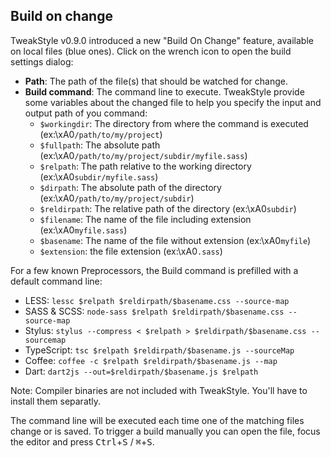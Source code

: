 ## Build on change

TweakStyle v0.9.0 introduced a new "Build On Change" feature, available on local files (blue ones).
Click on the wrench icon to open the build settings dialog:

- __Path__: The path of the file(s) that should be watched for change.
- __Build command__: The command line to execute. TweakStyle provide some variables about the changed file to help you specify the input and output path of you command:
  - `$workingdir`: The directory from where the command is executed (ex:\xA0`/path/to/my/project`)
  - `$fullpath`: The absolute path (ex:\xA0`/path/to/my/project/subdir/myfile.sass`)
  - `$relpath`: The path relative to the working directory (ex:\xA0`subdir/myfile.sass`)
  - `$dirpath`: The absolute path of the directory (ex:\xA0`/path/to/my/project/subdir`)
  - `$reldirpath`: The relative path of the directory (ex:\xA0`subdir`)
  - `$filename`: The name of the file including extension (ex:\xA0`myfile.sass`)
  - `$basename`: The name of the file without extension (ex:\xA0`myfile`)
  - `$extension`: the file extension (ex:\xA0`.sass`)

For a few known Preprocessors, the Build command is prefilled with a default command line:
- LESS: `lessc $relpath $reldirpath/$basename.css --source-map`
- SASS & SCSS: `node-sass $relpath $reldirpath/$basename.css --source-map`
- Stylus: `stylus --compress < $relpath > $reldirpath/$basename.css --sourcemap`
- TypeScript: `tsc $relpath $reldirpath/$basename.js --sourceMap`
- Coffee: `coffee -c $relpath $reldirpath/$basename.js --map`
- Dart: `dart2js --out=$reldirpath/$basename.js $relpath`

Note: Compiler binaries are not included with TweakStyle. You'll have to install them separatly.

The command line will be executed each time one of the matching files change or is saved.
To trigger a build manually you can open the file, focus the editor and press <kbd>Ctrl</kbd>+<kbd>S</kbd> / <kbd>⌘</kbd>+<kbd>S</kbd>.
